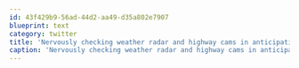 ```yaml
---
id: 43f429b9-56ad-44d2-aa49-d35a802e7907
blueprint: text
category: twitter
title: 'Nervously checking weather radar and highway cams in anticipation of the drive to AB tomorrow.'
caption: 'Nervously checking weather radar and highway cams in anticipation of the drive to AB tomorrow.'
---
```

